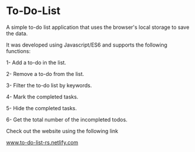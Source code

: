 # To-Do-List

A simple to-do list application that uses the browser's local storage to save the data.

It was developed using Javascript/ES6 and supports the following functions:

1- Add a to-do in the list.

2- Remove a to-do from the list.

3- Filter the to-do list by keywords.

4- Mark the completed tasks.

5- Hide the completed tasks.

6- Get the total number of the incompleted todos. 

Check out the website using the following link

www.to-do-list-rs.netlify.com
